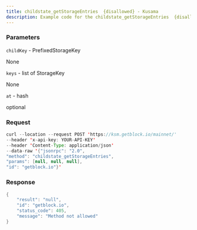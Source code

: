 ```yaml
---
title: childstate_getStorageEntries  {disallowed} - Kusama
description: Example code for the childstate_getStorageEntries  {disallowed} json-rpc method. Сomplete guide on how to use childstate_getStorageEntries  {disallowed} json-rpc in GetBlock.io Web3 documentation.
---
```


### Parameters


`childKey` - PrefixedStorageKey

None

`keys` - list of StorageKey

None

`at` - hash

optional

### Request

``` java
curl --location --request POST 'https://ksm.getblock.io/mainnet/' 
--header 'x-api-key: YOUR-API-KEY' 
--header 'Content-Type: application/json' 
--data-raw '{"jsonrpc": "2.0",
"method": "childstate_getStorageEntries",
"params": [null, null, null],
"id": "getblock.io"}'
```

###  Response

``` java
{
    "result": "null",
    "id": "getblock.io",
    "status_code": 405,
    "message": "Method not allowed"
}
```


